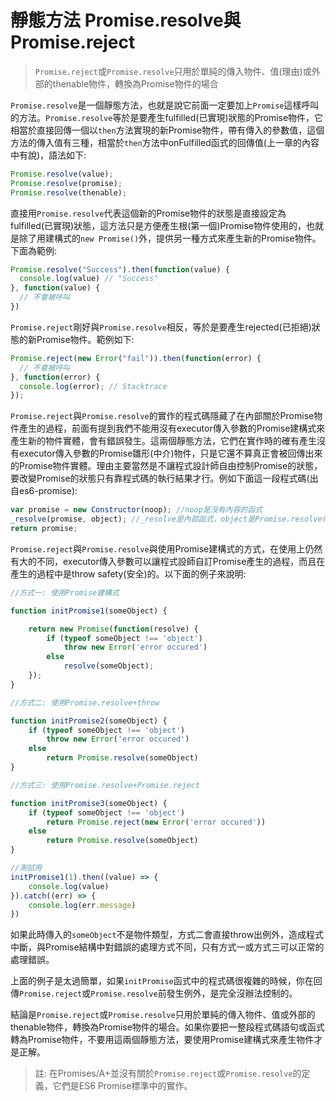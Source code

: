# 靜態方法 Promise.resolve與Promise.reject

> `Promise.reject`或`Promise.resolve`只用於單純的傳入物件、值(理由)或外部的thenable物件，轉換為Promise物件的場合

`Promise.resolve`是一個靜態方法，也就是說它前面一定要加上`Promise`這樣呼叫的方法。`Promise.resolve`等於是要產生fulfilled(已實現)狀態的Promise物件，它相當於直接回傳一個以`then`方法實現的新Promise物件，帶有傳入的參數值，這個方法的傳入值有三種，相當於`then`方法中onFulfilled函式的回傳值(上一章的內容中有說)，語法如下:

```js
Promise.resolve(value);
Promise.resolve(promise);
Promise.resolve(thenable);
```

直接用`Promise.resolve`代表這個新的Promise物件的狀態是直接設定為fulfilled(已實現)狀態，這方法只是方便產生根(第一個)Promise物件使用的，也就是除了用建構式的`new Promise()`外，提供另一種方式來產生新的Promise物件。下面為範例:

```js
Promise.resolve("Success").then(function(value) {
  console.log(value) // "Success"
}, function(value) {
  // 不會被呼叫
})
```

`Promise.reject`剛好與`Promise.resolve`相反，等於是要產生rejected(已拒絕)狀態的新Promise物件。範例如下:

```js
Promise.reject(new Error("fail")).then(function(error) {
  // 不會被呼叫
}, function(error) {
  console.log(error); // Stacktrace
});
```

`Promise.reject`與`Promise.resolve`的實作的程式碼隱藏了在內部關於Promise物件產生的過程，前面有提到我們不能用沒有executor傳入參數的Promise建構式來產生新的物件實體，會有錯誤發生。這兩個靜態方法，它們在實作時的確有產生沒有executor傳入參數的Promise雛形(中介)物件，只是它還不算真正會被回傳出來的Promise物件實體。理由主要當然是不讓程式設計師自由控制Promise的狀態，要改變Promise的狀態只有靠程式碼的執行結果才行。例如下面這一段程式碼(出自es6-promise):

```js
var promise = new Constructor(noop); //noop是沒有內容的函式
_resolve(promise, object); //_resolve是內部函式，object是Promise.resolve傳入參數值
return promise;
```

`Promise.reject`與`Promise.resolve`與使用Promise建構式的方式，在使用上仍然有大的不同，executor傳入參數可以讓程式設師自訂Promise產生的過程，而且在產生的過程中是throw safety(安全)的。以下面的例子來說明:

```js
//方式一: 使用Promise建構式

function initPromise1(someObject) {

    return new Promise(function(resolve) {
        if (typeof someObject !== 'object')
            throw new Error('error occured')
        else
            resolve(someObject);
    });
}

//方式二: 使用Promise.resolve+throw

function initPromise2(someObject) {
    if (typeof someObject !== 'object')
        throw new Error('error occured')
    else
        return Promise.resolve(someObject)
}

//方式三: 使用Promise.resolve+Promise.reject

function initPromise3(someObject) {
    if (typeof someObject !== 'object')
        return Promise.reject(new Error('error occured'))
    else
        return Promise.resolve(someObject)
}

//測試用
initPromise1(1).then((value) => {
    console.log(value)
}).catch((err) => {
    console.log(err.message)
})
```

如果此時傳入的`someObject`不是物件類型，方式二會直接throw出例外，造成程式中斷，與Promise結構中對錯誤的處理方式不同，只有方式一或方式三可以正常的處理錯誤。

上面的例子是太過簡單，如果`initPromise`函式中的程式碼很複雜的時候，你在回傳`Promise.reject`或`Promise.resolve`前發生例外，是完全沒辦法控制的。

結論是`Promise.reject`或`Promise.resolve`只用於單純的傳入物件、值或外部的thenable物件，轉換為Promise物件的場合。如果你要把一整段程式碼語句或函式轉為Promise物件，不要用這兩個靜態方法，要使用Promise建構式來產生物件才是正解。

> 註: 在Promises/A+並沒有關於`Promise.reject`或`Promise.resolve`的定義，它們是ES6 Promise標準中的實作。

